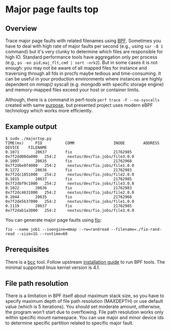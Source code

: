 # Major page faults top

## Overview

Trace major page faults with related filenames using [BPF](https://lwn.net/Articles/740157/). Sometimes you have to deal with high rate of major faults per second (e.g., using ```sar -B 1``` command) but it's very clunky to determine which files are responsible for high IO. Standard performance tools have aggregation only per process (e.g., ```ps -eo pid,maj_flt,cmd | sort -nrk2```). But in some cases it is not enough: you may not be aware of all mapped files for instance and traversing through all fds in procfs maybe tedious and time-consuming.
It can be useful in your production environments where instances are highly dependent on *mmap()* syscall (e.g. mongodb with specific storage engine) and memory-mapped files exceed your host or container limits.

Although, there is a command in perf-tools ```perf trace -F --no-syscalls``` created with same [purpose](https://lore.kernel.org/patchwork/patch/474548/), but presented project uses modern eBPF technology which works more efficiently.

## Example output

```
$ sudo ./majortop.py                                            
TIME(ms)     PID          COMM                 INODE        ADDRESS          DEVICE    FILENAME
0.1071       20637        fio                  21762985     0x7f2dd08da000   254:2     nextus/dev/fio.jobs/file3.0.0
0.1097       20635        fio                  21762968     0x7f2dbe0f4000   254:2     nextus/dev/fio.jobs/file1.0.0
0.1272       20636        fio                  21762983     0x7f2dc1851000   254:2     nextus/dev/fio.jobs/file2.0.0
0.1015       20637        fio                  21762985     0x7f2dbf9c1000   254:2     nextus/dev/fio.jobs/file3.0.0
0.1022       20636        fio                  21762983     0x7f2dc4631000   254:2     nextus/dev/fio.jobs/file2.0.0
0.1044       20635        fio                  21762968     0x7f2de5b37000   254:2     nextus/dev/fio.jobs/file1.0.0
0.1119       20637        fio                  21762985     0x7f2dab1a3000   254:2     nextus/dev/fio.jobs/file3.0.0
```

You can generate major page faults using [fio](https://github.com/axboe/fio):

```
fio --name job1 --ioengine=mmap --rw=randread --filename=./fio-rand-read --size=1G --runtime=60
```

## Prerequisites

There is a [bcc](https://raw.githubusercontent.com/iovisor/bcc/) tool. Follow upstream [installation guide](https://github.com/iovisor/bcc/blob/master/INSTALL.md) to run BPF tools. The minimal supported linux kernel version is 4.1.


## File path resolution

There is a limitation in BPF itself about maximum stack size, so you have to specify maximum depth of file path resolution (MAXDEPTH) or use default value (which is 5 iterations). You should set moderate amount, otherwise, the program won't start due to overflowing.
File path resolution works only within specific mount namespace. You can use major and minor device ids to determine specific partition related to specific major fault.

